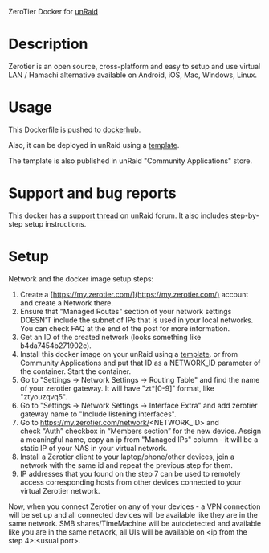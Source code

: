 ZeroTier Docker for [unRaid](https://lime-technology.com/)

# Description

Zerotier is an open source, cross-platform and easy to setup and use virtual LAN / Hamachi alternative available on Android, iOS, Mac, Windows, Linux.

# Usage

This Dockerfile is pushed to [dockerhub](https://hub.docker.com/r/spikhalskiy/zerotier/).

Also, it can be deployed in unRaid using a [template](https://github.com/Spikhalskiy/docker-templates/blob/master/zerotier.xml).

The template is also published in unRaid "Community Applications" store.

# Support and bug reports

This docker has a [support thread](https://forums.unraid.net/topic/72030-support-spikhalskiy-zerotier/) on unRaid forum. It also includes step-by-step setup instructions.

# Setup

Network and the docker image setup steps:
1. Create a [https://my.zerotier.com/](https://my.zerotier.com/) account and create a Network there.
2. Ensure that "Managed Routes" section of your network settings DOESN'T include the subnet of IPs that is used in your local networks. You can check FAQ at the end of the post for more information.
3. Get an ID of the created network (looks something like b4da7454b271902c).
4. Install this docker image on your unRaid using a [template](https://github.com/Spikhalskiy/docker-templates/blob/master/zerotier.xml). or from Community Applications and put that ID as a NETWORK_ID parameter of the container. Start the container.
5. Go to "Settings -> Network Settings -> Routing Table" and find the name of your zerotier gateway. It will have "zt*[0-9]" format, like "ztyouzqvq5".
6. Go to "Settings -> Network Settings -> Interface Extra" and add zerotier gateway name to "Include listening interfaces".
7. Go to https://my.zerotier.com/network/<NETWORK_ID> and check “Auth” checkbox in “Members section” for the new device. Assign a meaningful name, copy an ip from "Managed IPs" column - it will be a static IP of your NAS in your virtual network.
8. Install a Zerotier client to your laptop/phone/other devices, join a network with the same id and repeat the previous step for them.
9. IP addresses that you found on the step 7 can be used to remotely access corresponding hosts from other devices connected to your virtual Zerotier network. 

Now, when you connect Zerotier on any of your devices - a VPN connection will be set up and all connected devices will be available like they are in the same network.
SMB shares/TimeMachine will be autodetected and available like you are in the same network, all UIs will be available on \<ip from the step 4\>:\<usual port\>.

